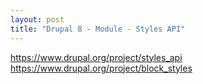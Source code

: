 ```yaml
---
layout: post
title: "Drupal 8 - Module - Styles API"
---
```

https://www.drupal.org/project/styles_api
https://www.drupal.org/project/block_styles
